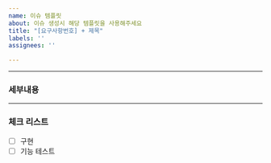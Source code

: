 ```yaml
---
name: 이슈 템플릿
about: 이슈 생성시 해당 템플릿을 사용해주세요
title: "[요구사항번호] + 제목"
labels: ''
assignees: ''

---
```


***
### 세부내용

***
### 체크 리스트
- [ ] 구현
- [ ] 기능 테스트
